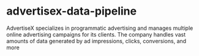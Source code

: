 # advertisex-data-pipeline
AdvertiseX specializes in programmatic advertising and manages multiple online advertising campaigns for its clients. The company handles vast amounts of data generated by ad impressions, clicks, conversions, and more
